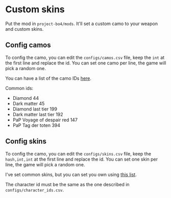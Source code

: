# Custom skins

Put the mod in `project-bo4/mods`. It'll set a custom camo to your weapon and custom skins.

## Config camos

To config the camo, you can edit the `configs/camos.csv` file, keep the `int` at the first line and replace the id. You can set one camo per line, the game will pick a random one.

You can have a list of the camo IDs [here](https://github.com/ate47/t8-atian-menu/blob/master/docs/weaponscustom.md#camos).

Common ids:

- Diamond 44
- Dark matter 45
- Diamond last tier 199
- Dark matter last tier 192
- PaP Voyage of despair red 147
- PaP Tag der toten 394

## Config skins

To config the camo, you can edit the `configs/skins.csv` file, keep the `hash,int,int` at the first line and replace the id. You can set one skin per line, the game will pick a random one.

I've set common skins, but you can set you own using [this list](https://github.com/ate47/t8-atian-menu/blob/master/docs/characters.md#skins).

The character id must be the same as the one described in `configs/character_ids.csv`.